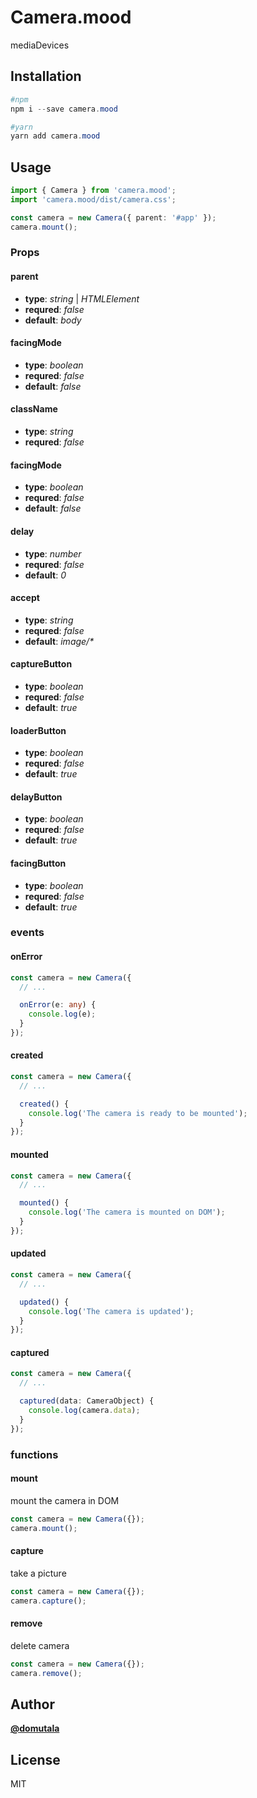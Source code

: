 # Camera.mood

mediaDevices

## Installation

```PowerShell
#npm
npm i --save camera.mood

#yarn
yarn add camera.mood
```

## Usage

```typescript
import { Camera } from 'camera.mood';
import 'camera.mood/dist/camera.css';

const camera = new Camera({ parent: '#app' });
camera.mount();
```

### Props

#### parent

- **type**: _string_ | _HTMLElement_
- **requred**: _false_
- **default**: _body_

#### facingMode

- **type**: _boolean_
- **requred**: _false_
- **default**: _false_

#### className

- **type**: _string_
- **requred**: _false_

#### facingMode

- **type**: _boolean_
- **requred**: _false_
- **default**: _false_

#### delay

- **type**: _number_
- **requred**: _false_
- **default**: _0_

#### accept

- **type**: _string_
- **requred**: _false_
- **default**: _image/\*_

#### captureButton

- **type**: _boolean_
- **requred**: _false_
- **default**: _true_

#### loaderButton

- **type**: _boolean_
- **requred**: _false_
- **default**: _true_

#### delayButton

- **type**: _boolean_
- **requred**: _false_
- **default**: _true_

#### facingButton

- **type**: _boolean_
- **requred**: _false_
- **default**: _true_

### events

#### onError

```typescript
const camera = new Camera({
  // ...

  onError(e: any) {
    console.log(e);
  }
});
```

#### created

```typescript
const camera = new Camera({
  // ...

  created() {
    console.log('The camera is ready to be mounted');
  }
});
```

#### mounted

```typescript
const camera = new Camera({
  // ...

  mounted() {
    console.log('The camera is mounted on DOM');
  }
});
```

#### updated

```typescript
const camera = new Camera({
  // ...

  updated() {
    console.log('The camera is updated');
  }
});
```

#### captured

```typescript
const camera = new Camera({
  // ...

  captured(data: CameraObject) {
    console.log(camera.data);
  }
});
```

### functions

#### mount

mount the camera in DOM

```typescript
const camera = new Camera({});
camera.mount();
```

#### capture

take a picture

```typescript
const camera = new Camera({});
camera.capture();
```

#### remove

delete camera

```typescript
const camera = new Camera({});
camera.remove();
```

## Author

**[@domutala](https://github.com/domutala)**

## License

MIT
